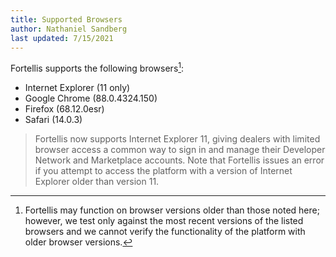 ```yaml
---
title: Supported Browsers
author: Nathaniel Sandberg
last updated: 7/15/2021
---
```


Fortellis supports the following browsers[^1]:

* Internet Explorer (11 only)
* Google Chrome (88.0.4324.150)
* Firefox (68.12.0esr)
* Safari (14.0.3)

> Fortellis now supports Internet Explorer 11, giving dealers with limited browser access a common way to sign in and manage their Developer Network and Marketplace accounts. Note that Fortellis issues an error if you attempt to access the platform with a version of Internet Explorer older than version 11.

[^1]: Fortellis may function on browser versions older than those noted here; however, we test only against the most recent versions of the listed browsers and we cannot verify the functionality of the platform with older browser versions.
